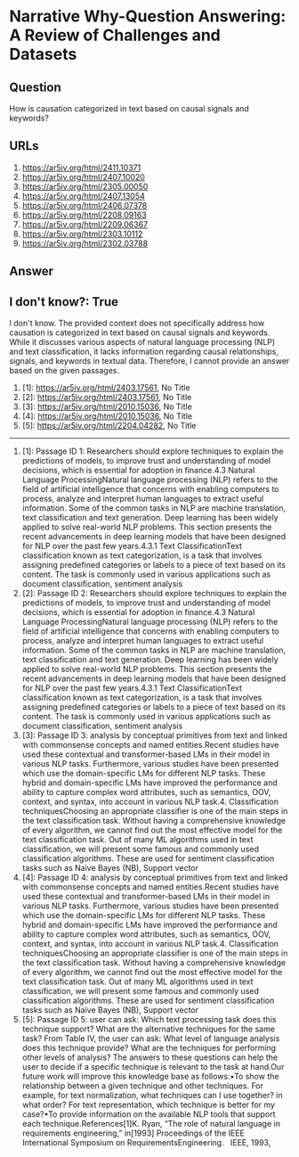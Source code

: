 # Narrative Why-Question Answering: A Review of Challenges and Datasets

## Question

How is causation categorized in text based on causal signals and keywords?

## URLs

1. https://ar5iv.org/html/2411.10371
2. https://ar5iv.org/html/2407.10020
3. https://ar5iv.org/html/2305.00050
4. https://ar5iv.org/html/2407.13054
5. https://ar5iv.org/html/2406.07378
6. https://ar5iv.org/html/2208.09163
7. https://ar5iv.org/html/2209.06367
8. https://ar5iv.org/html/2303.10112
9. https://ar5iv.org/html/2302.03788

## Answer

## I don't know?: True

I don't know. The provided context does not specifically address how causation is categorized in text based on causal signals and keywords. While it discusses various aspects of natural language processing (NLP) and text classification, it lacks information regarding causal relationships, signals, and keywords in textual data. Therefore, I cannot provide an answer based on the given passages.

1. [1]:  https://ar5iv.org/html/2403.17561, No Title
2. [2]:  https://ar5iv.org/html/2403.17561, No Title
3. [3]:  https://ar5iv.org/html/2010.15036, No Title
4. [4]:  https://ar5iv.org/html/2010.15036, No Title
5. [5]:  https://ar5iv.org/html/2204.04282, No Title
---
1. [1]:  Passage ID 1: Researchers should explore techniques to explain the predictions of models, to improve trust and understanding of model decisions, which is essential for adoption in finance.4.3 Natural Language ProcessingNatural language processing (NLP) refers to the field of artificial intelligence that concerns with enabling computers to process, analyze and interpret human languages to extract useful information. Some of the common tasks in NLP are machine translation, text classification and text generation. Deep learning has been widely applied to solve real-world NLP problems. This section presents the recent advancements in deep learning models that have been designed for NLP over the past few years.4.3.1 Text ClassificationText classification known as text categorization, is a task that involves assigning predefined categories or labels to a piece of text based on its content. The task is commonly used in various applications such as document classification, sentiment analysis
2. [2]:  Passage ID 2: Researchers should explore techniques to explain the predictions of models, to improve trust and understanding of model decisions, which is essential for adoption in finance.4.3 Natural Language ProcessingNatural language processing (NLP) refers to the field of artificial intelligence that concerns with enabling computers to process, analyze and interpret human languages to extract useful information. Some of the common tasks in NLP are machine translation, text classification and text generation. Deep learning has been widely applied to solve real-world NLP problems. This section presents the recent advancements in deep learning models that have been designed for NLP over the past few years.4.3.1 Text ClassificationText classification known as text categorization, is a task that involves assigning predefined categories or labels to a piece of text based on its content. The task is commonly used in various applications such as document classification, sentiment analysis
3. [3]:  Passage ID 3: analysis by conceptual primitives from text and linked with commonsense concepts and named entities.Recent studies have used these contextual and transformer-based LMs in their model in various NLP tasks. Furthermore, various studies have been presented which use the domain-specific LMs for different NLP tasks. These hybrid and domain-specific LMs have improved the performance and ability to capture complex word attributes, such as semantics, OOV, context, and syntax, into account in various NLP task.4. Classification techniquesChoosing an appropriate classifier is one of the main steps in the text classification task. Without having a comprehensive knowledge of every algorithm, we cannot find out the most effective model for the text classification task. Out of many ML algorithms used in text classification, we will present some famous and commonly used classification algorithms. These are used for sentiment classification tasks such as Naïve Bayes (NB), Support vector
4. [4]:  Passage ID 4: analysis by conceptual primitives from text and linked with commonsense concepts and named entities.Recent studies have used these contextual and transformer-based LMs in their model in various NLP tasks. Furthermore, various studies have been presented which use the domain-specific LMs for different NLP tasks. These hybrid and domain-specific LMs have improved the performance and ability to capture complex word attributes, such as semantics, OOV, context, and syntax, into account in various NLP task.4. Classification techniquesChoosing an appropriate classifier is one of the main steps in the text classification task. Without having a comprehensive knowledge of every algorithm, we cannot find out the most effective model for the text classification task. Out of many ML algorithms used in text classification, we will present some famous and commonly used classification algorithms. These are used for sentiment classification tasks such as Naïve Bayes (NB), Support vector
5. [5]:  Passage ID 5: user can ask: Which text processing task does this technique support? What are the alternative techniques for the same task? From Table IV, the user can ask: What level of language analysis does this technique provide? What are the techniques for performing other levels of analysis? The answers to these questions can help the user to decide if a specific technique is relevant to the task at hand.Our future work will improve this knowledge base as follows:•To show the relationship between a given technique and other techniques. For example, for text normalization, what techniques can I use together? in what order? For text representation, which technique is better for my case?•To provide information on the available NLP tools that support each technique.References[1]K. Ryan, “The role of natural language in requirements engineering,” in[1993] Proceedings of the IEEE International Symposium on RequirementsEngineering.   IEEE, 1993,